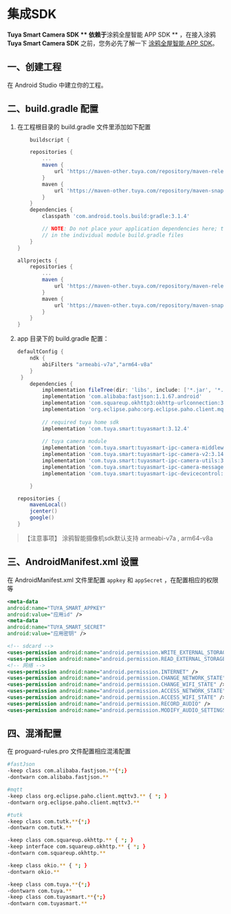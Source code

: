 # 集成SDK



**Tuya Smart Camera SDK ** 依赖于**涂鸦全屋智能 APP SDK ** ，在接入涂鸦 **Tuya Smart Camera SDK** 之前，您务必先了解一下 [涂鸦全屋智能 APP SDK](https://tuyainc.github.io/tuyasmart_home_android_sdk_doc/zh-hans/)。



##  一、创建工程

在 Android Studio 中建立你的工程。



## 二、build.gradle 配置



1. 在工程根目录的 build.gradle 文件里添加如下配置

	```groovy
		buildscript {
	
	    repositories {
	        ...
	        maven {
	            url 'https://maven-other.tuya.com/repository/maven-releases/'
	        }
	        maven {
	            url 'https://maven-other.tuya.com/repository/maven-snapshots/'
	        }
	    }
	    dependencies {
	        classpath 'com.android.tools.build:gradle:3.1.4'
	
	        // NOTE: Do not place your application dependencies here; they belong
	        // in the individual module build.gradle files
	    }
	}
	
	allprojects {
	    repositories {
	        ...
	        maven {
	            url 'https://maven-other.tuya.com/repository/maven-releases/'
	        }
	        maven {
	            url 'https://maven-other.tuya.com/repository/maven-snapshots/'
	        }
	    }
	}
	
	```

2. app 目录下的 build.gradle 配置：

	```groovy
	defaultConfig {
	    ndk {
	        abiFilters "armeabi-v7a","arm64-v8a"
	    }
	 }
	    dependencies {
	        implementation fileTree(dir: 'libs', include: ['*.jar', '*.aar'])
	        implementation 'com.alibaba:fastjson:1.1.67.android'
	        implementation 'com.squareup.okhttp3:okhttp-urlconnection:3.12.3'
	        implementation 'org.eclipse.paho:org.eclipse.paho.client.mqttv3:1.2.0'
	     
		    // required tuya home sdk
		    implementation 'com.tuya.smart:tuyasmart:3.12.4'
		     
		    // tuya camera module
	    	implementation 'com.tuya.smart:tuyasmart-ipc-camera-middleware:3.14.3r133'
			implementation 'com.tuya.smart:tuyasmart-ipc-camera-v2:3.14.4r134'
			implementation 'com.tuya.smart:tuyasmart-ipc-camera-utils:3.13.0r128'
			implementation 'com.tuya.smart:tuyasmart-ipc-camera-message:3.13.0r128'
			implementation 'com.tuya.smart:tuyasmart-ipc-devicecontrol:3.14.3r133'
	
	    }
	
	repositories {
	    mavenLocal()
	    jcenter()
	    google()
	}
	```

> 【注意事项】 涂鸦智能摄像机sdk默认支持 armeabi-v7a , arm64-v8a



## 三、AndroidManifest.xml 设置

在 AndroidManifest.xml 文件里配置 `appkey` 和 `appSecret` ，在配置相应的权限等

```xml
<meta-data
android:name="TUYA_SMART_APPKEY"
android:value="应用id" />
<meta-data
android:name="TUYA_SMART_SECRET"
android:value="应用密钥" />

<!-- sdcard -->
<uses-permission android:name="android.permission.WRITE_EXTERNAL_STORAGE" />
<uses-permission android:name="android.permission.READ_EXTERNAL_STORAGE" />
<!-- 网络 -->
<uses-permission android:name="android.permission.INTERNET" />
<uses-permission android:name="android.permission.CHANGE_NETWORK_STATE" />
<uses-permission android:name="android.permission.CHANGE_WIFI_STATE" />
<uses-permission android:name="android.permission.ACCESS_NETWORK_STATE" />
<uses-permission android:name="android.permission.ACCESS_WIFI_STATE" />
<uses-permission android:name="android.permission.RECORD_AUDIO" />
<uses-permission android:name="android.permission.MODIFY_AUDIO_SETTINGS" />
```



## 四、混淆配置

在 proguard-rules.pro 文件配置相应混淆配置

```bash
#fastJson
-keep class com.alibaba.fastjson.**{*;}
-dontwarn com.alibaba.fastjson.**

#mqtt
-keep class org.eclipse.paho.client.mqttv3.** { *; }
-dontwarn org.eclipse.paho.client.mqttv3.**

#tutk
-keep class com.tutk.**{*;}
-dontwarn com.tutk.**

-keep class com.squareup.okhttp.** { *; }
-keep interface com.squareup.okhttp.** { *; }
-dontwarn com.squareup.okhttp.**

-keep class okio.** { *; }
-dontwarn okio.**

-keep class com.tuya.**{*;}
-dontwarn com.tuya.**
-keep class com.tuyasmart.**{*;}
-dontwarn com.tuyasmart.**

```

